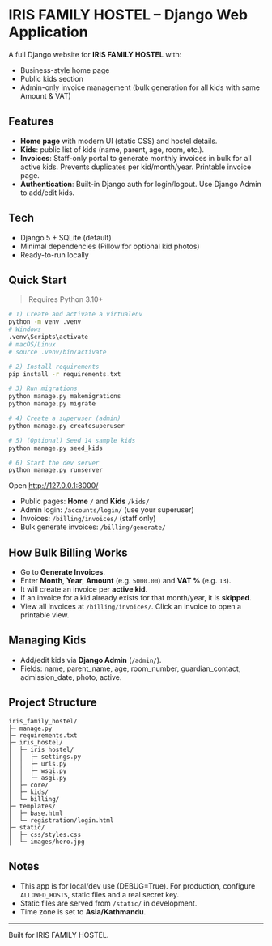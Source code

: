 # IRIS FAMILY HOSTEL – Django Web Application

A full Django website for **IRIS FAMILY HOSTEL** with:
- Business-style home page
- Public kids section
- Admin-only invoice management (bulk generation for all kids with same Amount & VAT)

## Features

- **Home page** with modern UI (static CSS) and hostel details.
- **Kids**: public list of kids (name, parent, age, room, etc.).
- **Invoices**: Staff-only portal to generate monthly invoices in bulk for all active kids. Prevents duplicates per kid/month/year. Printable invoice page.
- **Authentication**: Built-in Django auth for login/logout. Use Django Admin to add/edit kids.

## Tech

- Django 5 + SQLite (default)
- Minimal dependencies (Pillow for optional kid photos)
- Ready-to-run locally

## Quick Start

> Requires Python 3.10+

```bash
# 1) Create and activate a virtualenv
python -m venv .venv
# Windows
.venv\Scripts\activate
# macOS/Linux
# source .venv/bin/activate

# 2) Install requirements
pip install -r requirements.txt

# 3) Run migrations
python manage.py makemigrations
python manage.py migrate

# 4) Create a superuser (admin)
python manage.py createsuperuser

# 5) (Optional) Seed 14 sample kids
python manage.py seed_kids

# 6) Start the dev server
python manage.py runserver
```

Open http://127.0.0.1:8000/

- Public pages: **Home** `/` and **Kids** `/kids/`
- Admin login: `/accounts/login/` (use your superuser)
- Invoices: `/billing/invoices/` (staff only)
- Bulk generate invoices: `/billing/generate/`

## How Bulk Billing Works

- Go to **Generate Invoices**.
- Enter **Month**, **Year**, **Amount** (e.g. `5000.00`) and **VAT %** (e.g. `13`).
- It will create an invoice per **active kid**.
- If an invoice for a kid already exists for that month/year, it is **skipped**.
- View all invoices at `/billing/invoices/`. Click an invoice to open a printable view.

## Managing Kids

- Add/edit kids via **Django Admin** (`/admin/`).
- Fields: name, parent_name, age, room_number, guardian_contact, admission_date, photo, active.

## Project Structure

```
iris_family_hostel/
├─ manage.py
├─ requirements.txt
├─ iris_hostel/
│  ├─ iris_hostel/
│  │  ├─ settings.py
│  │  ├─ urls.py
│  │  ├─ wsgi.py
│  │  └─ asgi.py
│  ├─ core/
│  ├─ kids/
│  └─ billing/
├─ templates/
│  ├─ base.html
│  └─ registration/login.html
├─ static/
│  ├─ css/styles.css
│  └─ images/hero.jpg
```

## Notes

- This app is for local/dev use (DEBUG=True). For production, configure `ALLOWED_HOSTS`, static files and a real secret key.
- Static files are served from `/static/` in development.
- Time zone is set to **Asia/Kathmandu**.

---

Built for IRIS FAMILY HOSTEL.

